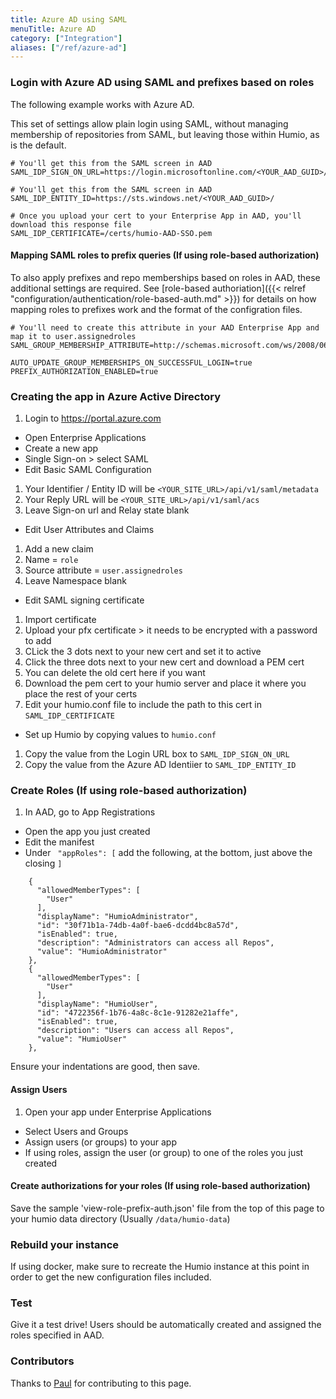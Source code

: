 ```yaml
---
title: Azure AD using SAML
menuTitle: Azure AD
category: ["Integration"]
aliases: ["/ref/azure-ad"]
---
```


### Login with Azure AD using SAML and prefixes based on roles

The following example works with Azure AD.

This set of settings allow plain login using SAML, without managing membership of repositories from SAML, but leaving those within Humio, as is the default.

```
# You'll get this from the SAML screen in AAD
SAML_IDP_SIGN_ON_URL=https://login.microsoftonline.com/<YOUR_AAD_GUID>/saml2

# You'll get this from the SAML screen in AAD
SAML_IDP_ENTITY_ID=https://sts.windows.net/<YOUR_AAD_GUID>/

# Once you upload your cert to your Enterprise App in AAD, you'll download this response file 
SAML_IDP_CERTIFICATE=/certs/humio-AAD-SSO.pem
```

#### Mapping SAML roles to prefix queries (If using role-based authorization)

To also apply prefixes and repo memberships based on roles in AAD, these additional settings are required. See [role-based authoriation]({{< relref "configuration/authentication/role-based-auth.md" >}}) for details on how mapping roles to prefixes work and the format of the configration files.
```
# You'll need to create this attribute in your AAD Enterprise App and map it to user.assignedroles
SAML_GROUP_MEMBERSHIP_ATTRIBUTE=http://schemas.microsoft.com/ws/2008/06/identity/claims/role

AUTO_UPDATE_GROUP_MEMBERSHIPS_ON_SUCCESSFUL_LOGIN=true
PREFIX_AUTHORIZATION_ENABLED=true
```

### Creating the app in Azure Active Directory
1. Login to https://portal.azure.com
* Open Enterprise Applications
* Create a new app
* Single Sign-on > select SAML
* Edit Basic SAML Configuration
1. Your Identifier / Entity ID will be `<YOUR_SITE_URL>/api/v1/saml/metadata`
2. Your Reply URL will be `<YOUR_SITE_URL>/api/v1/saml/acs`
3. Leave Sign-on url and Relay state blank
* Edit User Attributes and Claims
1. Add a new claim
2. Name = `role`
3. Source attribute = `user.assignedroles`
4. Leave Namespace blank
* Edit SAML signing certificate
1. Import certificate
2. Upload your pfx certificate > it needs to be encrypted with a password to add
3. CLick the 3 dots next to your new cert and set it to active
4. Click the three dots next to your new cert and download a PEM cert
5. You can delete the old cert here if you want
6. Download the pem cert to your humio server and place it where you place the rest of your certs
7. Edit your humio.conf file to include the path to this cert in `SAML_IDP_CERTIFICATE`
* Set up Humio by copying values to `humio.conf`
1. Copy the value from the Login URL box to `SAML_IDP_SIGN_ON_URL`
2. Copy the value from the Azure AD Identiier to `SAML_IDP_ENTITY_ID`

### Create Roles (If using role-based authorization)

1. In AAD, go to App Registrations
* Open the app you just created
* Edit the manifest
* Under ` "appRoles": [` add the following, at the bottom, just above the closing `]`

```
    {
      "allowedMemberTypes": [
        "User"
      ],
      "displayName": "HumioAdministrator",
      "id": "30f71b1a-74db-4a0f-bae6-dcdd4bc8a57d",
      "isEnabled": true,
      "description": "Administrators can access all Repos",
      "value": "HumioAdministrator"
    },
    {
      "allowedMemberTypes": [
        "User"
      ],
      "displayName": "HumioUser",
      "id": "4722356f-1b76-4a8c-8c1e-91282e21affe",
      "isEnabled": true,
      "description": "Users can access all Repos",
      "value": "HumioUser"
    },
```

Ensure your indentations are good, then save.

#### Assign Users

1. Open your app under Enterprise Applications
* Select Users and Groups
* Assign users (or groups) to your app 
* If using roles, assign the user (or group) to one of the roles you just created

#### Create authorizations for your roles (If using role-based authorization)

Save the sample 'view-role-prefix-auth.json' file from the top of this page to your humio data directory (Usually `/data/humio-data`)

### Rebuild your instance

If using docker, make sure to recreate the Humio instance at this point in order to get the new configuration files included.

### Test

Give it a test drive! Users should be automatically created and assigned the roles specified in AAD.

### Contributors
Thanks to [Paul](https://github.com/pyoungberg) for contributing to this page.
